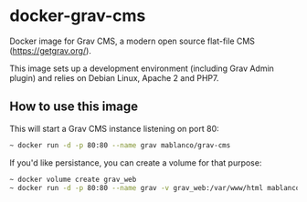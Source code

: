 # docker-grav-cms

Docker image for Grav CMS, a modern open source flat-file CMS (<https://getgrav.org/>).

This image sets up a development environment (including Grav Admin plugin) and relies on Debian Linux, Apache 2 and PHP7.

## How to use this image

This will start a Grav CMS instance listening on port 80:

```bash
~ docker run -d -p 80:80 --name grav mablanco/grav-cms
```

If you'd like persistance, you can create a volume for that purpose:

```bash
~ docker volume create grav_web
~ docker run -d -p 80:80 --name grav -v grav_web:/var/www/html mablanco/grav-cms
```